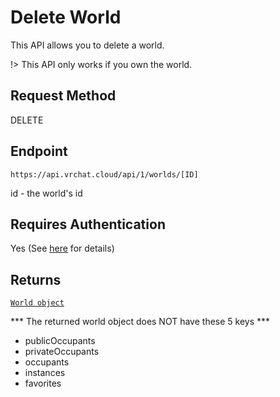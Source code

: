 # Delete World

This API allows you to delete a world.

!> This API only works if you own the world.

## Request Method
DELETE

## Endpoint
    https://api.vrchat.cloud/api/1/worlds/[ID]

id - the world's id

## Requires Authentication
Yes (See [here](Authorization.md) for details)

## Returns

[`World object`](Objects/World.md?id=world-object)

*** The returned world object does NOT have these 5 keys ***

 - publicOccupants
 - privateOccupants
 - occupants
 - instances
 - favorites
